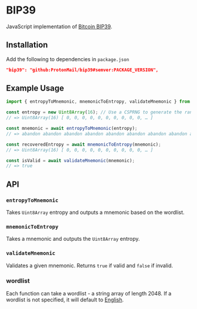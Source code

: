 # BIP39

JavaScript implementation of [Bitcoin BIP39](https://github.com/bitcoin/bips/blob/master/bip-0039.mediawiki).

## Installation

Add the following to dependencies in `package.json`

```json
"bip39": "github:ProtonMail/bip39#semver:PACKAGE_VERSION",
```

## Example Usage

```ts
import { entropyToMnemonic, mnemonicToEntropy, validateMnemonic } from 'bip39';

const entropy = new Uint8Array(16); // Use a CSPRNG to generate the random bytes
// => Uint8Array(16) [ 0, 0, 0, 0, 0, 0, 0, 0, 0, 0, … ]

const mnemonic = await entropyToMnemonic(entropy);
// => abandon abandon abandon abandon abandon abandon abandon abandon abandon abandon abandon about

const recoveredEntropy = await mnemonicToEntropy(mnemonic);
// => Uint8Array(16) [ 0, 0, 0, 0, 0, 0, 0, 0, 0, 0, … ]

const isValid = await validateMnemonic(mnemonic);
// => true
```

## API

### `entropyToMnemonic`

Takes `Uint8Array` entropy and outputs a mnemonic based on the wordlist.

### `mnemonicToEntropy`

Takes a mnemonic and outputs the `Uint8Array` entropy.

### `validateMnemonic`

Validates a given mnemonic. Returns `true` if valid and `false` if invalid.

### wordlist

Each function can take a wordlist - a string array of length 2048. If a wordlist is not specified, it will default to [English](https://github.com/ProtonMail/bip39/blob/main/src/wordlists/english.json).
